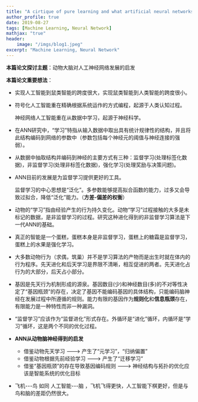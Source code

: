 ```yaml
---
title: "A cirtique of pure learning and what artificial neural networks can learn from animal brains"
author_profile: true
date: 2019-08-27
tags: [Machine Learning, Neural Network]
mathjax: "true"
header:
    image: "/imgs/blog1.jpeg"
excerpt: "Machine Learning, Neural Network"
---
```


**本篇论文探讨主题**：动物大脑对人工神经网络发展的启发

**本篇论文重要想法**：

* 实现人工智能到鼠类智能的跨度很大，实现鼠类智能到人类智能的跨度很小。

* 符号化人工智能重在精确根据系统运作的方式编程，起源于人类认知过程。

  神经网络人工智能重在从数据中学习，起源于神经科学。

* 在ANN研究中，“学习”特指从输入数据中取出具有统计规律性的结构，并且将此结构编码到网络的参数中（参数包括每个神经元的阈值与神经连接的强弱）。

* 从数据中抽取结构并编码到神经的主要方式有三种：监督学习(处理标签化数据)，非监督学习(处理非标签化数据)，强化学习(处理奖励与决策问题)。

* ANN目前的发展是为监督学习提供更好的工具。

  监督学习的中心思想是“泛化”。多参数能够提高拟合函数的能力，过多又会导致过拟合，降低“泛化”能力。（**方差-偏差的权衡**）

* 动物的“学习”指由经验产生的行为持久变化。动物“学习”过程接触的大多是未标记的数据，是非监督学习的过程。研究这种进化得到的非监督学习算法是下一代ANN的基础。

* 真正的智能是一个蛋糕，蛋糕本身是非监督学习，蛋糕上的糖霜是监督学习，蛋糕上的水果是强化学习。

* 大多数动物行为（求偶，筑巢）并不是学习算法的产物而是出生时就在体内的行为程序。先天进化和后天学习是界限不清晰，相互促进的两者。先天进化占行为的大部分，后天占小部分。

* 基因是先天行为机制形成的源泉。基因数目(少)和神经数目(多)的不对等性决定了“基因瓶颈”的存在，决定了基因不能编码基因的具体结构，只能编码脑神经在发展过程中所遵循的规则。能力有限的基因作为**规则化**和**信息瓶颈**存在，有限能力是一种特性而非一种漏洞。

* “监督学习”应该作为“监督进化”形式存在。外循环是“进化”循环，内循环是“学习”循环，这是两个不同的优化过程。

* **ANN从动物脑神经得到的启发**

  * 借鉴动物先天学习 --->  产生了“元学习”，“归纳偏置”
  * 借鉴动物根据先前经验学习 ---> 产生了“迁移学习”
  * 借鉴“基因瓶颈”的存在导致基因编码规则 ---> 神经结构与拓扑的优化应该是智能系统的优化目标

* 飞机---鸟   如同  人工智能---脑 ，飞机飞得更快，人工智能下棋更好，但是与鸟和脑的差距仍然很大。